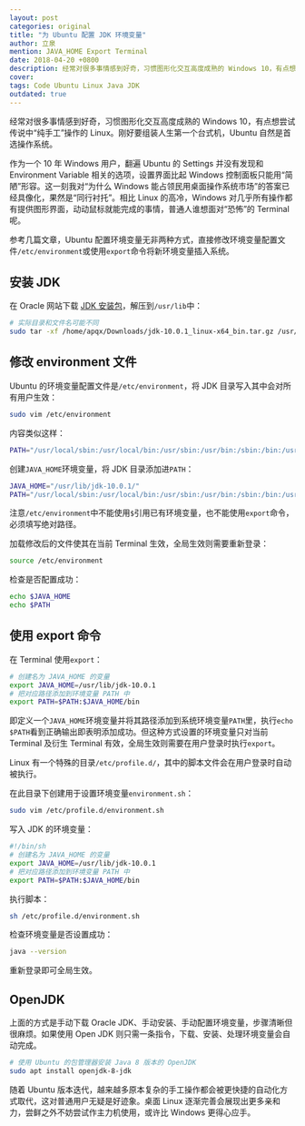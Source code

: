 ```yaml
---
layout: post
categories: original
title: "为 Ubuntu 配置 JDK 环境变量"
author: 立泉
mention: JAVA_HOME Export Terminal
date: 2018-04-20 +0800
description: 经常对很多事情感到好奇，习惯图形化交互高度成熟的 Windows 10，有点想尝试传说中“纯手工”操作的 Linux。刚好要组装人生第一个台式机，Ubuntu 自然是首选操作系统。
cover: 
tags: Code Ubuntu Linux Java JDK
outdated: true
---
```


经常对很多事情感到好奇，习惯图形化交互高度成熟的 Windows 10，有点想尝试传说中“纯手工”操作的 Linux。刚好要组装人生第一个台式机，Ubuntu 自然是首选操作系统。

作为一个 10 年 Windows 用户，翻遍 Ubuntu 的 Settings 并没有发现和 Environment Variable 相关的选项，设置界面比起 Windows 控制面板只能用“简陋”形容。这一刻我对“为什么 Windows 能占领民用桌面操作系统市场”的答案已经具像化，果然是“同行衬托”。相比 Linux 的高冷，Windows 对几乎所有操作都有提供图形界面，动动鼠标就能完成的事情，普通人谁想面对“恐怖”的 Terminal 呢。

参考几篇文章，Ubuntu 配置环境变量无非两种方式，直接修改环境变量配置文件`/etc/environment`或使用`export`命令将新环境变量插入系统。

## 安装 JDK

在 Oracle 网站下载 [JDK 安装包](http://www.oracle.com/technetwork/java/javase/downloads/jdk10-downloads-4416644.html)，解压到`/usr/lib`中：

```sh
# 实际目录和文件名可能不同
sudo tar -xf /home/apqx/Downloads/jdk-10.0.1_linux-x64_bin.tar.gz /usr/lib
```

## 修改 environment 文件

Ubuntu 的环境变量配置文件是`/etc/environment`，将 JDK 目录写入其中会对所有用户生效：

```sh
sudo vim /etc/environment
```

内容类似这样：

```sh
PATH="/usr/local/sbin:/usr/local/bin:/usr/sbin:/usr/bin:/sbin:/bin:/usr/games:/usr/local/games"
```

创建`JAVA_HOME`环境变量，将 JDK 目录添加进`PATH`：

```sh
JAVA_HOME="/usr/lib/jdk-10.0.1/"
PATH="/usr/local/sbin:/usr/local/bin:/usr/sbin:/usr/bin:/sbin:/bin:/usr/games:/usr/local/games:/usr/lib/jdk-10.0.1/bin"
```

注意`/etc/environment`中不能使用`$`引用已有环境变量，也不能使用`export`命令，必须填写绝对路径。

加载修改后的文件使其在当前 Terminal 生效，全局生效则需要重新登录：

```sh
source /etc/environment
```

检查是否配置成功：

```sh
echo $JAVA_HOME
echo $PATH
```

## 使用 export 命令

在 Terminal 使用`export`：

```sh
# 创建名为 JAVA_HOME 的变量
export JAVA_HOME=/usr/lib/jdk-10.0.1
# 把对应路径添加到环境变量 PATH 中
export PATH=$PATH:$JAVA_HOME/bin
```

即定义一个`JAVA_HOME`环境变量并将其路径添加到系统环境变量`PATH`里，执行`echo $PATH`看到正确输出即表明添加成功。但这种方式设置的环境变量只对当前 Terminal 及衍生 Terminal 有效，全局生效则需要在用户登录时执行`export`。

Linux 有一个特殊的目录`/etc/profile.d/`，其中的脚本文件会在用户登录时自动被执行。

在此目录下创建用于设置环境变量`environment.sh`：

```sh
sudo vim /etc/profile.d/environment.sh
```

写入 JDK 的环境变量：

```sh
#!/bin/sh
# 创建名为 JAVA_HOME 的变量
export JAVA_HOME=/usr/lib/jdk-10.0.1
# 把对应路径添加到环境变量 PATH 中
export PATH=$PATH:$JAVA_HOME/bin
```

执行脚本：

```sh
sh /etc/profile.d/environment.sh
```

检查环境变量是否设置成功：

```sh
java --version
```

重新登录即可全局生效。

## OpenJDK

上面的方式是手动下载 Oracle JDK、手动安装、手动配置环境变量，步骤清晰但很麻烦。如果使用 Open JDK 则只需一条指令，下载、安装、处理环境变量会自动完成。

```sh
# 使用 Ubuntu 的包管理器安装 Java 8 版本的 OpenJDK
sudo apt install openjdk-8-jdk
```

随着 Ubuntu 版本迭代，越来越多原本复杂的手工操作都会被更快捷的自动化方式取代，这对普通用户无疑是好迹象。桌面 Linux 逐渐完善会展现出更多亲和力，尝鲜之外不妨尝试作主力机使用，或许比 Windows 更得心应手。